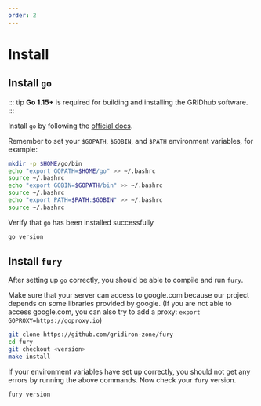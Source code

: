```yaml
---
order: 2
---
```


# Install
## Install `go`

::: tip
**Go 1.15+** is required for building and installing the GRIDhub software.
:::

Install `go` by following the [official docs](https://golang.org/doc/install).

Remember to set your `$GOPATH`, `$GOBIN`, and `$PATH` environment variables, for example:

```bash
mkdir -p $HOME/go/bin
echo "export GOPATH=$HOME/go" >> ~/.bashrc
source ~/.bashrc
echo "export GOBIN=$GOPATH/bin" >> ~/.bashrc
source ~/.bashrc
echo "export PATH=$PATH:$GOBIN" >> ~/.bashrc
source ~/.bashrc
```

Verify that `go` has been installed successfully

```bash
go version
```

## Install `fury`

After setting up `go` correctly, you should be able to compile and run `fury`.

Make sure that your server can access to google.com because our project depends on some libraries provided by google. (If you are not able to access google.com, you can also try to add a proxy: `export GOPROXY=https://goproxy.io`)

```bash
git clone https://github.com/gridiron-zone/fury
cd fury
git checkout <version>
make install
```

If your environment variables have set up correctly, you should not get any errors by running the above commands.
Now check your `fury` version.

```bash
fury version
```
